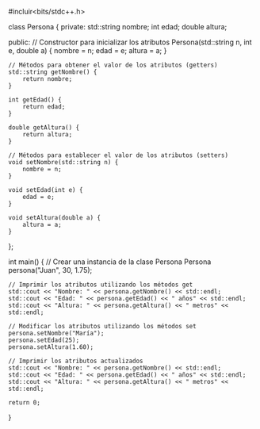 #incluir<bits/stdc++.h>

class Persona {
private:
    std::string nombre;
    int edad;
    double altura;

public:
    // Constructor para inicializar los atributos
    Persona(std::string n, int e, double a) {
        nombre = n;
        edad = e;
        altura = a;
    }

    // Métodos para obtener el valor de los atributos (getters)
    std::string getNombre() {
        return nombre;
    }

    int getEdad() {
        return edad;
    }

    double getAltura() {
        return altura;
    }

    // Métodos para establecer el valor de los atributos (setters)
    void setNombre(std::string n) {
        nombre = n;
    }

    void setEdad(int e) {
        edad = e;
    }

    void setAltura(double a) {
        altura = a;
    }
};

int main() {
    // Crear una instancia de la clase Persona
    Persona persona("Juan", 30, 1.75);

    // Imprimir los atributos utilizando los métodos get
    std::cout << "Nombre: " << persona.getNombre() << std::endl;
    std::cout << "Edad: " << persona.getEdad() << " años" << std::endl;
    std::cout << "Altura: " << persona.getAltura() << " metros" << std::endl;

    // Modificar los atributos utilizando los métodos set
    persona.setNombre("María");
    persona.setEdad(25);
    persona.setAltura(1.60);

    // Imprimir los atributos actualizados
    std::cout << "Nombre: " << persona.getNombre() << std::endl;
    std::cout << "Edad: " << persona.getEdad() << " años" << std::endl;
    std::cout << "Altura: " << persona.getAltura() << " metros" << std::endl;

    return 0;
}
